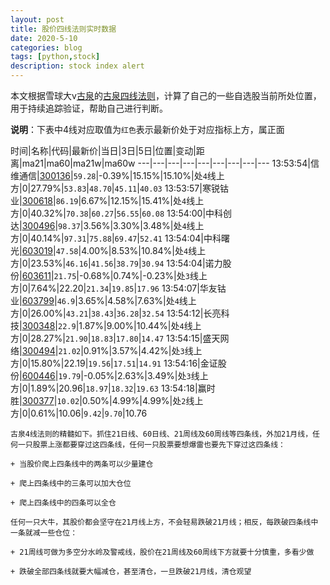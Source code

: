 ```yaml
---
layout: post
title: 股价四线法则实时数据
date: 2020-5-10
categories: blog
tags: [python,stock]
description: stock index alert
---
```



本文根据雪球大v[古泉](https://xueqiu.com/u/7148646888)的[古泉四线法则](https://xueqiu.com/7148646888/130498192)，计算了自己的一些自选股当前所处位置，用于持续追踪验证，帮助自己进行判断。

**说明**：下表中4线对应取值为`红色`表示最新价处于对应指标上方，属正面

时间|名称|代码|最新价|当日|3日|5日|位置|变动|距离|ma21|ma60|ma21w|ma60w
---|---|---|---|---|---|---|---|---
13:53:54|信维通信|[300136](https://xueqiu.com/S/SZ300136)|`59.28`|-0.39%|15.15%|15.10%|处`4`线上方|0|27.79%|`53.83`|`48.70`|`45.11`|`40.03`
13:53:57|寒锐钴业|[300618](https://xueqiu.com/S/SZ300618)|`86.19`|6.67%|12.15%|15.41%|处`4`线上方|0|40.32%|`70.38`|`60.27`|`56.55`|`60.08`
13:54:00|中科创达|[300496](https://xueqiu.com/S/SZ300496)|`98.37`|3.56%|3.30%|3.48%|处`4`线上方|0|40.14%|`97.31`|`75.88`|`69.47`|`52.41`
13:54:04|中科曙光|[603019](https://xueqiu.com/S/SH603019)|`47.58`|4.00%|8.53%|10.84%|处`4`线上方|0|23.53%|`46.16`|`41.56`|`38.79`|`30.94`
13:54:04|诺力股份|[603611](https://xueqiu.com/S/SH603611)|`21.75`|-0.68%|0.74%|-0.23%|处`3`线上方|0|7.64%|22.20|`21.34`|`19.85`|`17.96`
13:54:07|华友钴业|[603799](https://xueqiu.com/S/SH603799)|`46.9`|3.65%|4.58%|7.63%|处`4`线上方|0|26.00%|`43.21`|`38.43`|`36.28`|`32.54`
13:54:12|长亮科技|[300348](https://xueqiu.com/S/SZ300348)|`22.9`|1.87%|9.00%|10.44%|处`4`线上方|0|28.27%|`21.90`|`18.83`|`17.80`|`14.47`
13:54:15|盛天网络|[300494](https://xueqiu.com/S/SZ300494)|`21.02`|0.91%|3.57%|4.42%|处`3`线上方|0|15.80%|22.19|`19.56`|`17.51`|`14.91`
13:54:16|金证股份|[600446](https://xueqiu.com/S/SH600446)|`19.79`|-0.05%|2.63%|3.49%|处`3`线上方|0|1.89%|20.96|`18.97`|`18.32`|`19.63`
13:54:18|赢时胜|[300377](https://xueqiu.com/S/SZ300377)|`10.02`|0.50%|4.99%|4.99%|处`2`线上方|0|0.61%|10.06|`9.42`|`9.70`|10.76

```
古泉4线法则的精髓如下。抓住21日线、60日线、21周线及60周线等四条线，外加21月线，任何一只股票上涨都要穿过这四条线，任何一只股票要想爆雷也要先下穿过这四条线：

+ 当股价爬上四条线中的两条可以少量建仓

+ 爬上四条线中的三条可以加大仓位

+ 爬上四条线中的四条可以全仓

任何一只大牛，其股价都会坚守在21月线上方，不会轻易跌破21月线；相反，每跌破四条线中一条就减一些仓位：

+ 21周线可做为多空分水岭及警戒线，股价在21周线及60周线下方就要十分慎重，多看少做

+ 跌破全部四条线就要大幅减仓，甚至清仓，一旦跌破21月线，清仓观望
```